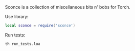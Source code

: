 Sconce is a collection of miscellaneous bits n' bobs for Torch.

Use library:

```lua
local sconce = require('sconce')
```

Run tests:

```sh
th run_tests.lua
```
